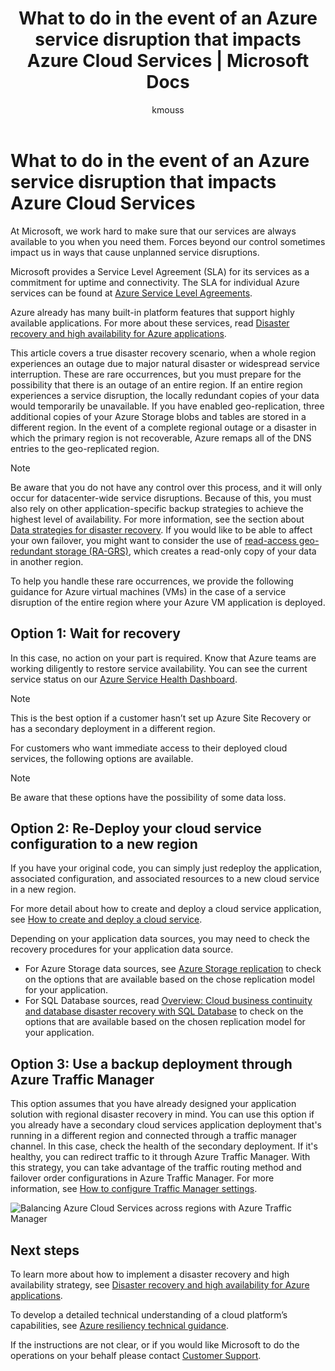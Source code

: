 ﻿---
title: What to do in the event of an Azure service disruption that impacts Azure Cloud Services | Microsoft Docs
description: Learn what to do in the event of an Azure service disruption that impacts Azure Cloud Services.
services: cloud-services
documentationcenter: ''
author: kmouss
manager: drewm
editor: ''

ms.assetid: e52634ab-003d-4f1e-85fa-794f6cd12ce4
ms.service: cloud-services
ms.workload: cloud-services
ms.tgt_pltfrm: na
ms.devlang: na
ms.topic: article
ms.date: 05/16/2016
ms.author: kmouss;aglick

---
# What to do in the event of an Azure service disruption that impacts Azure Cloud Services
At Microsoft, we work hard to make sure that our services are always available to you when you need them. Forces beyond our control sometimes impact us in ways that cause unplanned service disruptions.

Microsoft provides a Service Level Agreement (SLA) for its services as a commitment for uptime and connectivity. The SLA for individual Azure services can be found at [Azure Service Level Agreements](https://azure.microsoft.com/support/legal/sla/).

Azure already has many built-in platform features that support highly available applications. For more about these services, read [Disaster recovery and high availability for Azure applications](../resiliency/resiliency-disaster-recovery-high-availability-azure-applications.md).

This article covers a true disaster recovery scenario, when a whole region experiences an outage due to major natural disaster or widespread service interruption. These are rare occurrences, but you must prepare for the possibility that there is an outage of an entire region. If an entire region experiences a service disruption, the locally redundant copies of your data would temporarily be unavailable. If you have enabled geo-replication, three additional copies of your Azure Storage blobs and tables are stored in a different region. In the event of a complete regional outage or a disaster in which the primary region is not recoverable, Azure remaps all of the DNS entries to the geo-replicated region.

> [!NOTE]
> Be aware that you do not have any control over this process, and it will only occur for datacenter-wide service disruptions. Because of this, you must also rely on other application-specific backup strategies to achieve the highest level of availability. For more information, see the section about [Data strategies for disaster recovery](../resiliency/resiliency-disaster-recovery-high-availability-azure-applications.md#DSDR). If you would like to be able to affect your own failover, you might want to consider the use of [read-access geo-redundant storage (RA-GRS)](../storage/storage-redundancy.md#read-access-geo-redundant-storage), which creates a read-only copy of your data in another region.
> 
> 

To help you handle these rare occurrences, we provide the following guidance for Azure virtual machines (VMs) in the case of a service disruption of the entire region where your Azure VM application is deployed.

## Option 1: Wait for recovery
In this case, no action on your part is required. Know that Azure teams are working diligently to restore service availability. You can see the current service status on our [Azure Service Health Dashboard](https://azure.microsoft.com/status/).

> [!NOTE]
> This is the best option if a customer hasn’t set up Azure Site Recovery or has a secondary deployment in a different region.
> 
> 

For customers who want immediate access to their deployed cloud services, the following options are available.

> [!NOTE]
> Be aware that these options have the possibility of some data loss.     
> 
> 

## Option 2: Re-Deploy your cloud service configuration to a new region
If you have your original code, you can simply just redeploy the application, associated configuration, and associated resources to a new cloud service in a new region.  

For more detail about how to create and deploy a cloud service application, see [How to create and deploy a cloud service](cloud-services-how-to-create-deploy-portal.md).

Depending on your application data sources, you may need to check the recovery procedures for your application data source.

* For Azure Storage data sources, see [Azure Storage replication](../storage/storage-redundancy.md#read-access-geo-redundant-storage) to check on the options that are available based on the chose replication model for your application.
* For SQL Database sources, read [Overview: Cloud business continuity and database disaster recovery with SQL Database](../sql-database/sql-database-business-continuity.md) to check on the options that are available based on the chosen replication model for your application.

## Option 3: Use a backup deployment through Azure Traffic Manager
This option assumes that you have already designed your application solution with regional disaster recovery in mind. You can use this option if you already have a secondary cloud services application deployment that's running in a different region and connected through a traffic manager channel. In this case, check the health of the secondary deployment. If it's healthy, you can redirect traffic to it through Azure Traffic Manager. With this strategy, you can take advantage of the traffic routing method and failover order configurations in Azure Traffic Manager. For more information, see [How to configure Traffic Manager settings](../traffic-manager/traffic-manager-overview.md#how-to-configure-traffic-manager-settings).

![Balancing Azure Cloud Services across regions with Azure Traffic Manager](./media/cloud-services-disaster-recovery-guidance/using-azure-traffic-manager.png)

## Next steps
To learn more about how to implement a disaster recovery and high availability strategy, see [Disaster recovery and high availability for Azure applications](../resiliency/resiliency-disaster-recovery-high-availability-azure-applications.md).

To develop a detailed technical understanding of a cloud platform’s capabilities, see [Azure resiliency technical guidance](../resiliency/resiliency-technical-guidance.md).

If the instructions are not clear, or if you would like Microsoft to do the operations on your behalf please contact [Customer Support](https://portal.azure.com/#blade/Microsoft_Azure_Support/HelpAndSupportBlade).

